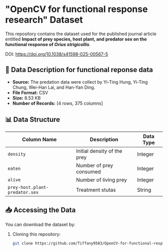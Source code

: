 # "OpenCV for functional response research" Dataset

This repository contains the dataset used for the published journal article entitled 
**Impact of prey species, host plant, and predator sex on the functional response of _Orius strigicollis_**.

DOI: https://doi.org/10.1038/s41598-025-00567-5

## 📂 Data Description for functional reponse data
- **Source:** The predation data were collect by Yi-Ting Hung, Yi-Ting Chung, Wei-Han Lai, and Han-Yan Ding. 
- **File Format:** CSV
- **Size:**  8.53 KB 
- **Number of Records:** [4 rows, 375 columns]  

## 📊 Data Structure
| Column Name | Description                      | Data Type |
|-------------|----------------------------------|-----------|
| `density`   | Initial density of the prey      | Integer   |
| `eaten`     | Number of prey consumed          | Integer   |
| `alive`     | Number of living prey            | Integer   |
| `prey-host.plant-predator.sex`  | Treatment stutas       | String    |

## 📥 Accessing the Data
You can download the dataset by:  
1. Cloning this repository:  
   ```bash
   git clone https://github.com/Tiffany9583/OpenCV-for-functional-response-research.git
